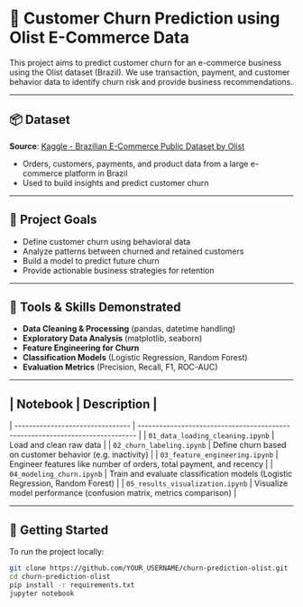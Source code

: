 # 🧠 Customer Churn Prediction using Olist E-Commerce Data

This project aims to predict customer churn for an e-commerce business using the Olist dataset (Brazil). We use transaction, payment, and customer behavior data to identify churn risk and provide business recommendations.

---

## 📦 Dataset

**Source**: [Kaggle - Brazilian E-Commerce Public Dataset by Olist](https://www.kaggle.com/datasets/olistbr/brazilian-ecommerce)

- Orders, customers, payments, and product data from a large e-commerce platform in Brazil
- Used to build insights and predict customer churn

---

## 🎯 Project Goals

- Define customer churn using behavioral data
- Analyze patterns between churned and retained customers
- Build a model to predict future churn
- Provide actionable business strategies for retention

---

## 🔧 Tools & Skills Demonstrated

- **Data Cleaning & Processing** (pandas, datetime handling)
- **Exploratory Data Analysis** (matplotlib, seaborn)
- **Feature Engineering for Churn**
- **Classification Models** (Logistic Regression, Random Forest)
- **Evaluation Metrics** (Precision, Recall, F1, ROC-AUC)

---

## | Notebook                         | Description                                                                   |
| -------------------------------- | ----------------------------------------------------------------------------- |
| `01_data_loading_cleaning.ipynb` | Load and clean raw data                                                       |
| `02_churn_labeling.ipynb`        | Define churn based on customer behavior (e.g. inactivity)                     |
| `03_feature_engineering.ipynb`   | Engineer features like number of orders, total payment, and recency           |
| `04_modeling_churn.ipynb`        | Train and evaluate classification models (Logistic Regression, Random Forest) |
| `05_results_visualization.ipynb` | Visualize model performance (confusion matrix, metrics comparison)            |

---

## 🚀 Getting Started

To run the project locally:

```bash
git clone https://github.com/YOUR_USERNAME/churn-prediction-olist.git
cd churn-prediction-olist
pip install -r requirements.txt
jupyter notebook
